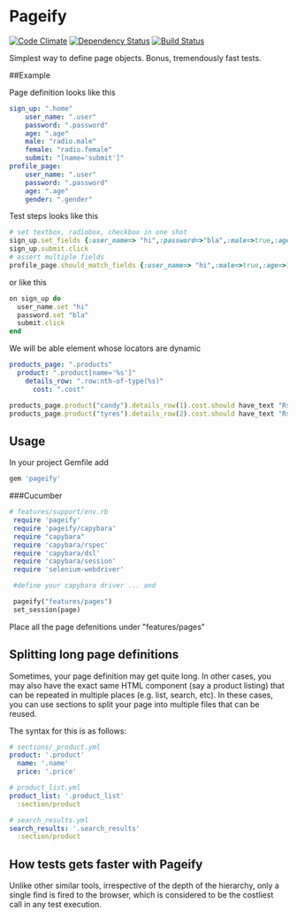 # Pageify

[![Code Climate](https://codeclimate.com/github/paramadeep/pageify.png)](https://codeclimate.com/github/paramadeep/pageify)    [![Dependency Status](https://gemnasium.com/paramadeep/pageify.svg)](https://gemnasium.com/paramadeep/pageify)  [![Build Status](https://travis-ci.org/paramadeep/pageify.svg?branch=master)](https://travis-ci.org/paramadeep/pageify)

Simplest way to define page objects. Bonus, tremendously fast tests.

##Example

Page definition looks like this
```yaml
sign_up: ".home"
    user_name: ".user"
    password: ".password"
    age: ".age"
    male: "radio.male"
    female: "radio.female"
    submit: "[name='submit']"
profile_page:
    user_name: ".user"
    password: ".password"
    age: ".age"
    gender: ".gender"
```
Test steps looks like this
```ruby
# set textbox, radiobox, checkbox in one shot  
sign_up.set_fields {:user_name=> "hi",:password=>"bla",:male=>true,:age=>10}
sign_up.submit.click
# assert multiple fields
profile_page.should_match_fields {:user_name=> "hi",:male=>true,:age=>10}
```
or like this 
```ruby
on sign_up do
  user_name.set "hi"
  password.set "bla"
  submit.click
end
```

We will be able element whose locators are dynamic
```yaml
products_page: ".products"
  product: ".product[name='%s']"
    details_row: ".row:nth-of-type(%s)"
      cost: ".cost"
```
```ruby
products_page.product("candy").details_row(1).cost.should have_text "Rs.10"
products_page.product("tyres").details_row(2).cost.should have_text "Rs.20"
```

## Usage
In your project Gemfile add 
```ruby
gem 'pageify'
```
###Cucumber

```ruby
# features/support/env.rb
 require 'pageify'
 require 'pageify/capybara'
 require "capybara"
 require 'capybara/rspec'
 require 'capybara/dsl'
 require 'capybara/session'
 require 'selenium-webdriver'

 #define your capybara driver ... and 

 pageify("features/pages")
 set_session(page)
```
 Place all the page defenitions under "features/pages"

## Splitting long page definitions
Sometimes, your page definition may get quite long. In other cases, you may also have the exact same HTML component (say a product listing) that can be repeated in multiple places (e.g. list, search, etc). In these cases, you can use sections to split your page into multiple files that can be reused.

The syntax for this is as follows:

```yaml
# sections/_product.yml
product: '.product'
  name: '.name'
  price: '.price'

# product_list.yml
product_list: '.product_list'
  :section/product

# search_results.yml
search_results: '.search_results'
  :section/product

```
## How tests gets faster with Pageify

Unlike other similar tools, irrespective of the depth of the hierarchy, only a single find is fired to the browser, which is considered to be the costliest call in any test execution. 
